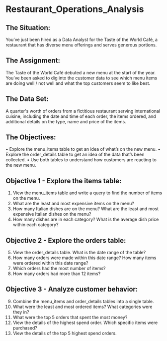 # Restaurant_Operations_Analysis

## The Situation:

You’ve just been hired as a Data Analyst for the Taste of the World Café, a restaurant that has diverse menu offerings and serves generous portions.

## The Assignment:

The Taste of the World Café debuted a new menu at the start of the year. You’ve been asked to dig into the customer data to see which menu items are doing well / not well and what the top customers seem to like best.

## The Data Set:

A quarter's worth of orders from a fictitious restaurant serving international cuisine, including the date and time of each order, the items ordered, and additional details on the type, name and price of the items.

## The Objectives:

• Explore the menu_items table to get an idea of what’s on the new menu.
• Explore the order_details table to get an idea of the data that’s been collected.
• Use both tables to understand how customers are reacting to the new menu.

## Objective 1 - Explore the items table:

1. View the menu_items table and write a query to find the number of items on the menu.
2. What are the least and most expensive items on the menu?
3. How many Italian dishes are on the menu? What are the least and most expensive Italian dishes on the menu?
4. How many dishes are in each category? What is the average dish price within each category?

## Objective 2 - Explore the orders table:

5. View the order_details table. What is the date range of the table?
6. How many orders were made within this date range? How many items were ordered within this date range?
7. Which orders had the most number of items?
8. How many orders had more than 12 items?

## Objective 3 - Analyze customer behavior:

9. Combine the menu_items and order_details tables into a single table.
10. What were the least and most ordered items? What categories were they in?
11. What were the top 5 orders that spent the most money?
12. View the details of the highest spend order. Which specific items were purchased?
13. View the details of the top 5 highest spend orders.
